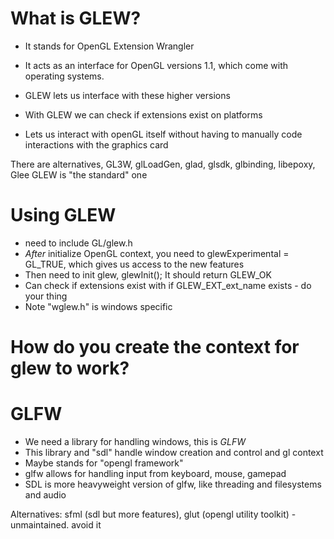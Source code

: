 # What is GLEW?
- It stands for OpenGL Extension Wrangler
- It acts as an interface for OpenGL versions 1.1, which come with operating
  systems.
- GLEW lets us interface with these higher versions
- With GLEW we can check if extensions exist on platforms

- Lets us interact with openGL itself without having to manually code
  interactions with the graphics card

There are alternatives, GL3W, glLoadGen, glad, glsdk, glbinding, libepoxy, Glee
GLEW is "the standard" one

# Using GLEW
- need to include GL/glew.h
- _After_ initialize OpenGL context, you need to glewExperimental = GL_TRUE,
  which gives us access to the new features
- Then need to init glew, glewInit(); It should return GLEW_OK
- Can check if extensions exist with if GLEW_EXT_ext_name exists - do your thing
- Note "wglew.h" is windows specific

# How do you create the context for glew to work?
# GLFW
- We need a library for handling windows, this is *GLFW*
- This library and "sdl" handle window creation and control and gl context
- Maybe stands for "opengl framework"
- glfw allows for handling input from keyboard, mouse, gamepad
- SDL is more heavyweight version of glfw, like threading and filesystems and
  audio

Alternatives: sfml (sdl but more features), glut (opengl utility toolkit) -
unmaintained. avoid it
